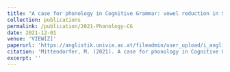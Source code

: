 ```yaml
---
title: "A case for phonology in Cognitive Grammar: vowel reduction in Standard Southern British"
collection: publications
permalink: /publication/2021-Phonology-CG
date: 2021-12-01
venue: 'VIEW[Z]'
paperurl: 'https://anglistik.univie.ac.at/fileadmin/user_upload/i_anglistik/Department/Views/Uploads/VIEWS_Mittendorfer_2021.pdf'
citation: 'Mittendorfer, M. (2021). A case for phonology in Cognitive Grammar: vowel reduction in Standard Southern British. <i>VIEW[Z]: Vienna English working papers</i>, <i>30</i>, 1 - 26.'
excerpt: ''
---
```



